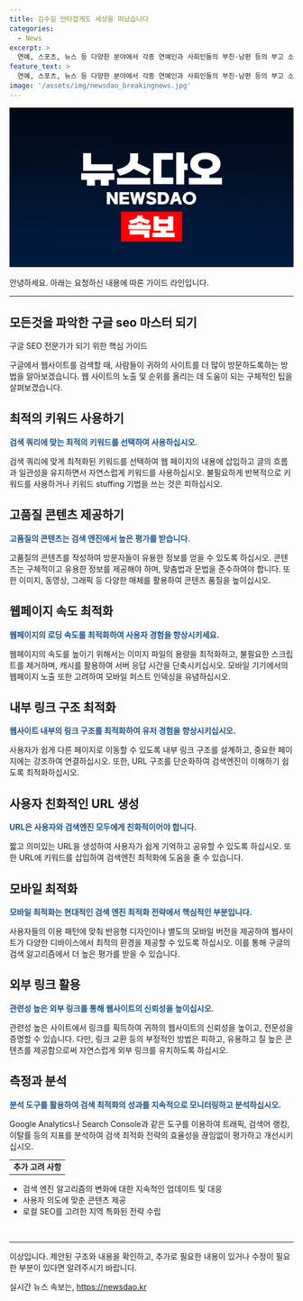 ```yaml
---
title: 김수길 안타깝게도 세상을 떠났습니다
categories:
  - News
excerpt: >
  연예, 스포츠, 뉴스 등 다양한 분야에서 각종 연예인과 사회인들의 부친·남편 등의 부고 소식이 잇달아 전해지고 있다. 김수길 씨의 별세와 함께 송정호 씨, 정윤 부산국제영화제 대외협력실장 성호 씨, 이병훈 전 프로야구 해설위원, 백영미 씨, 청하 강호 씨, 임경택 씨, 김경자 씨, 최영익 씨의 부고 소식이 알려졌다. 세계적인 영화제 관계자들뿐 아니라 프로야구 팬, 연예계 관계자들의 참선도 속속 이어지고 있다.
feature_text: >
  연예, 스포츠, 뉴스 등 다양한 분야에서 각종 연예인과 사회인들의 부친·남편 등의 부고 소식이 잇달아 전해지고 있다. 김수길 씨의 별세와 함께 송정호 씨, 정윤 부산국제영화제 대외협력실장 성호 씨, 이병훈 전 프로야구 해설위원, 백영미 씨, 청하 강호 씨, 임경택 씨, 김경자 씨, 최영익 씨의 부고 소식이 알려졌다. 세계적인 영화제 관계자들뿐 아니라 프로야구 팬, 연예계 관계자들의 참선도 속속 이어지고 있다.
image: '/assets/img/newsdao_breakingnews.jpg'
---
```


<p><img src="/assets/img/newsdao_breakingnews.jpg" alt="bookingtag 속보" /></p>

<p>안녕하세요. 아래는 요청하신 내용에 따른 가이드 라인입니다.</p>

<hr />

<h2 data-ke-size="size26">모든것을 파악한 구글 seo 마스터 되기</h2>

<p>구글 SEO 전문가가 되기 위한 핵심 가이드</p>

<p data-ke-size="size16">구글에서 웹사이트를 검색할 때, 사람들이 귀하의 사이트를 더 많이 방문하도록하는 방법을 알아보겠습니다. 웹 사이트의 노출 및 순위를 올리는 데 도움이 되는 구체적인 팁을 살펴보겠습니다.</p>

<h2 data-ke-size="size24">최적의 키워드 사용하기</h2>

<p><b><span style="color: #1a5490;">검색 쿼리에 맞는 최적의 키워드를 선택하여 사용하십시오.</span></b></p>

<p data-ke-size="size16">검색 쿼리에 맞게 최적화된 키워드를 선택하여 웹 페이지의 내용에 삽입하고 글의 흐름과 일관성을 유지하면서 자연스럽게 키워드를 사용하십시오. 불필요하게 반복적으로 키워드를 사용하거나 키워드 stuffing 기법을 쓰는 것은 피하십시오.</p>

<h2 data-ke-size="size24">고품질 콘텐츠 제공하기</h2>

<p><b><span style="color: #1a5490;">고품질의 콘텐츠는 검색 엔진에서 높은 평가를 받습니다.</span></b></p>

<p data-ke-size="size16">고품질의 콘텐츠를 작성하여 방문자들이 유용한 정보를 얻을 수 있도록 하십시오. 콘텐츠는 구체적이고 유용한 정보를 제공해야 하며, 맞춤법과 문법을 준수하여야 합니다. 또한 이미지, 동영상, 그래픽 등 다양한 매체를 활용하여 콘텐츠 품질을 높이십시오.</p>

<h2 data-ke-size="size24">웹페이지 속도 최적화</h2>

<p><b><span style="color: #1a5490;">웹페이지의 로딩 속도를 최적화하여 사용자 경험을 향상시키세요.</span></b></p>

<p data-ke-size="size16">웹페이지의 속도를 높이기 위해서는 이미지 파일의 용량을 최적화하고, 불필요한 스크립트를 제거하며, 캐시를 활용하여 서버 응답 시간을 단축시키십시오. 모바일 기기에서의 웹페이지 노출 또한 고려하여 모바일 퍼스트 인덱싱을 유념하십시오.</p>

<h2 data-ke-size="size24">내부 링크 구조 최적화</h2>

<p><b><span style="color: #1a5490;">웹사이트 내부의 링크 구조를 최적화하여 유저 경험을 향상시키십시오.</span></b></p>

<p data-ke-size="size16">사용자가 쉽게 다른 페이지로 이동할 수 있도록 내부 링크 구조를 설계하고, 중요한 페이지에는 강조하여 연결하십시오. 또한, URL 구조를 단순화하여 검색엔진이 이해하기 쉽도록 최적화하십시오.</p>

<h2 data-ke-size="size24">사용자 친화적인 URL 생성</h2>

<p><b><span style="color: #1a5490;">URL은 사용자와 검색엔진 모두에게 친화적이어야 합니다.</span></b></p>

<p data-ke-size="size16">짧고 의미있는 URL을 생성하여 사용자가 쉽게 기억하고 공유할 수 있도록 하십시오. 또한 URL에 키워드를 삽입하여 검색엔진 최적화에 도움을 줄 수 있습니다.</p>

<h2 data-ke-size="size24">모바일 최적화</h2>

<p><b><span style="color: #1a5490;">모바일 최적화는 현대적인 검색 엔진 최적화 전략에서 핵심적인 부분입니다.</span></b></p>

<p data-ke-size="size16">사용자들의 이용 패턴에 맞춰 반응형 디자인이나 별도의 모바일 버전을 제공하여 웹사이트가 다양한 디바이스에서 최적의 환경을 제공할 수 있도록 하십시오. 이를 통해 구글의 검색 알고리즘에서 더 높은 평가를 받을 수 있습니다.</p>

<h2 data-ke-size="size24">외부 링크 활용</h2>

<p><b><span style="color: #1a5490;">관련성 높은 외부 링크를 통해 웹사이트의 신뢰성을 높이십시오.</span></b></p>

<p data-ke-size="size16">관련성 높은 사이트에서 링크를 획득하여 귀하의 웹사이트의 신뢰성을 높이고, 전문성을 증명할 수 있습니다. 다만, 링크 교환 등의 부정적인 방법은 피하고, 유용하고 질 높은 콘텐츠를 제공함으로써 자연스럽게 외부 링크를 유치하도록 하십시오.</p>

<h2 data-ke-size="size24">측정과 분석</h2>

<p><b><span style="color: #1a5490;">분석 도구를 활용하여 검색 최적화의 성과를 지속적으로 모니터링하고 분석하십시오.</span></b></p>

<p data-ke-size="size16">Google Analytics나 Search Console과 같은 도구를 이용하여 트래픽, 검색어 랭킹, 이탈률 등의 지표를 분석하여 검색 최적화 전략의 효율성을 끊임없이 평가하고 개선시키십시오.</p>

<table>
<tbody>
<tr>
<td style="text-align: center; height: 17px;"><b>추가 고려 사항</b></td>
</tr>
</tbody>
</table>

<ul>
<li>검색 엔진 알고리즘의 변화에 대한 지속적인 업데이트 및 대응</li>
<li>사용자 의도에 맞춘 콘텐츠 제공</li>
<li>로컬 SEO를 고려한 지역 특화된 전략 수립</li>
</ul>

<p data-ke-size="size16">&nbsp;</p>

<hr />

<p>이상입니다. 제안된 구조와 내용을 확인하고, 추가로 필요한 내용이 있거나 수정이 필요한 부분이 있다면 알려주시기 바랍니다.</p>
실시간 뉴스 속보는, <a href="https://newsdao.kr" rel="dofollow">https://newsdao.kr</a>


